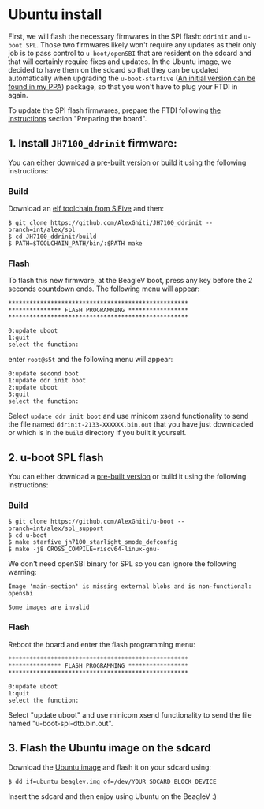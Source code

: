# Ubuntu install

First, we will flash the necessary firmwares in the SPI flash: `ddrinit` and `u-boot SPL`. Those two firmwares likely won't require any updates as their only job is to pass control to `u-boot/openSBI` that are resident on the sdcard and that will certainly require fixes and updates. In the Ubuntu image, we decided to have them on the sdcard so that they can be updated automatically when upgrading the `u-boot-starfive` ([An initial version can be found in my PPA](https://launchpad.net/~alexghiti/+archive/ubuntu/riscv/+files/u-boot-starfive_2021.10-starlight-ge77cc7b-0ubuntu1-ppa0_riscv64.deb)) package, so that you won't have to plug your FTDI in again.

To update the SPI flash firmwares, prepare the FTDI following [the instructions](https://bootlin.com/blog/buildroot-beagle-v/) section "Preparing the board".

## 1. Install `JH7100_ddrinit` firmware:

You can either download a [pre-built version](https://github.com/AlexGhiti/JH7100_ddrinit/releases/tag/ubuntu_beaglev_v1) or build it using the following instructions:

### Build

Download an [elf toolchain from SiFive](https://github.com/sifive/freedom-tools/releases) and then:


	$ git clone https://github.com/AlexGhiti/JH7100_ddrinit --branch=int/alex/spl
	$ cd JH7100_ddrinit/build
	$ PATH=$TOOLCHAIN_PATH/bin/:$PATH make


### Flash

To flash this new firmware, at the BeagleV boot, press any key before the 2 seconds countdown ends.
The following menu will appear:


	***************************************************
	*************** FLASH PROGRAMMING *****************
	***************************************************

	0:update uboot
	1:quit
	select the function:


enter `root@s5t` and the following menu will appear:


	0:update second boot
	1:update ddr init boot
	2:update uboot
	3:quit
	select the function:


Select `update ddr init boot` and use minicom xsend functionality to send the file named `ddrinit-2133-XXXXXX.bin.out` that you have just downloaded or which is in the `build` directory if you built it yourself.


## 2. u-boot SPL flash

You can either download a [pre-built version](https://github.com/AlexGhiti/u-boot/releases/tag/ubuntu_beaglev_v1) or build it using the following instructions:

### Build


	$ git clone https://github.com/AlexGhiti/u-boot --branch=int/alex/spl_support
	$ cd u-boot
	$ make starfive_jh7100_starlight_smode_defconfig
	$ make -j8 CROSS_COMPILE=riscv64-linux-gnu-


We don't need openSBI binary for SPL so you can ignore the following warning:


	Image 'main-section' is missing external blobs and is non-functional: opensbi

	Some images are invalid


### Flash

Reboot the board and enter the flash programming menu:


	***************************************************
	*************** FLASH PROGRAMMING *****************
	***************************************************

	0:update uboot
	1:quit
	select the function:


Select "update uboot" and use minicom xsend functionality to send the file named "u-boot-spl-dtb.bin.out".


## 3. Flash the Ubuntu image on the sdcard

Download the [Ubuntu image](https://drive.google.com/file/d/1fQsCzH1mVLc4c2cU4hgai2PlnNMpLpbD/view?usp=sharing) and flash it on your sdcard using:


	$ dd if=ubuntu_beaglev.img of=/dev/YOUR_SDCARD_BLOCK_DEVICE


Insert the sdcard and then enjoy using Ubuntu on the BeagleV :)
